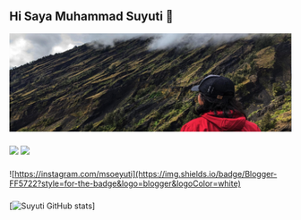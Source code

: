 ## Hi Saya Muhammad Suyuti 👋
![suyuti](img/baner.jpg)
<!--
**Suyuti29/suyuti29** is a ✨ _special_ ✨ repository because its `README.md` (this file) appears on your GitHub profile.

Here are some ideas to get you started:

- 🔭 I’m currently working on ...
- 🌱 I’m currently learning ...
- 👯 I’m looking to collaborate on ...
- 🤔 I’m looking for help with ...
- 💬 Ask me about ...
- 📫 How to reach me: ...
- 😄 Pronouns: ...
- ⚡ Fun fact: ...
-->

###
<img src="https://img.shields.io/badge/ChatGPT-74aa9c?style=for-the-badge&logo=openai&logoColor=white"/>
<img src="https://img.shields.io/badge/Blogger-FF5722?style=for-the-badge&logo=blogger&logoColor=white"/>

###
![https://instagram.com/msoeyuti](https://img.shields.io/badge/Blogger-FF5722?style=for-the-badge&logo=blogger&logoColor=white)

###
[![Suyuti GitHub stats](https://github-readme-stats.vercel.app/api?username=Suyuti29)]

